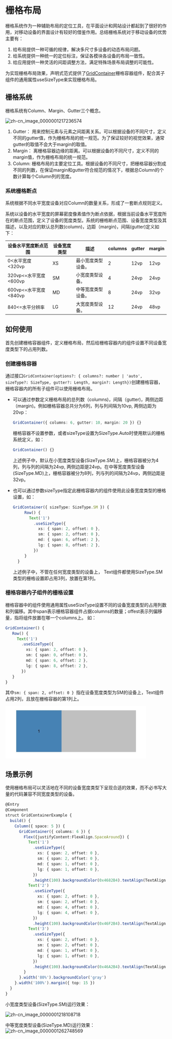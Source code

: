 # 栅格布局


栅格系统作为一种辅助布局的定位工具，在平面设计和网站设计都起到了很好的作用，对移动设备的界面设计有较好的借鉴作用。总结栅格系统对于移动设备的优势主要有：


1. 给布局提供一种可循的规律，解决多尺寸多设备的动态布局问题。
2. 给系统提供一种统一的定位标注，保证各模块各设备的布局一致性。
3. 给应用提供一种灵活的间距调整方法，满足特殊场景布局调整的可能性。

为实现栅格布局效果，声明式范式提供了[GridContainer](../reference/arkui-ts/ts-container-gridcontainer.md)栅格容器组件，配合其子组件的通用属性useSizeType来实现栅格布局。

## 栅格系统

栅格系统有Column、Margin、Gutter三个概念。


![zh-cn_image_0000001217236574](figures/zh-cn_image_0000001217236574.png)


1. Gutter：
   用来控制元素与元素之间距离关系。可以根据设备的不同尺寸，定义不同的gutter值，作为栅格布局的统一规范。为了保证较好的视觉效果，通常gutter的取值不会大于margin的取值。
2. Margin：
   离栅格容器边缘的距离。可以根据设备的不同尺寸，定义不同的margin值，作为栅格布局的统一规范。
3. Column:
   栅格布局的主要定位工具。根据设备的不同尺寸，把栅格容器分割成不同的列数，在保证margin和gutter符合规范的情况下，根据总Column的个数计算每个Column列的宽度。


### 系统栅格断点

系统根据不同水平宽度设备对应Column的数量关系，形成了一套断点规则定义。

系统以设备的水平宽度的屏幕密度像素值作为断点依据，根据当前设备水平宽度所在的断点范围，定义了设备的宽度类型。系统的栅格断点范围、设备宽度类型及其描述，以及对应的默认总列数(column)，边距（margin)，间隔(gutter)定义如下：


| 设备水平宽度断点范围              | 设备宽度类型 | 描述        | columns | gutter | margin |
| ----------------------- | ------ | --------- | ------- | ------ | ------ |
| 0&lt;水平宽度&lt;320vp      | XS     | 最小宽度类型设备。 | 2       | 12vp   | 12vp   |
| 320vp&lt;=水平宽度&lt;600vp | SM     | 小宽度类型设备。  | 4       | 24vp   | 24vp   |
| 600vp&lt;=水平宽度&lt;840vp | MD     | 中等宽度类型设备。 | 8       | 24vp   | 32vp   |
| 840&lt;=水平分辨率           | LG     | 大宽度类型设备。  | 12      | 24vp   | 48vp   |

## 如何使用

首先创建栅格容器组件，定义栅格布局，然后给栅格容器内的组件设置不同设备宽度类型下的占用列数。

### 创建栅格容器

通过接口`GridContainer(options?: { columns?: number | 'auto', sizeType?: SizeType, gutter?: Length, margin?: Length})`创建栅格容器，栅格容器内的所有子组件可以使用栅格布局。

- 可以通过参数定义栅格布局的总列数（columns)，间隔（gutter)，两侧边距（margin)。例如栅格容器总共分为6列，列与列间隔为10vp, 两侧边距为20vp：

  ```ts
  GridContainer({ columns: 6, gutter: 10, margin: 20 }) {}
  ```

  栅格容器不设置参数，或者sizeType设置为SizeType.Auto时使用默认的栅格系统定义，如：

  ```ts
  GridContainer() {}
  ```

  上述例子中，默认在小宽度类型设备(SizeType.SM)上，栅格容器被分为4列，列与列的间隔为24vp, 两侧边距是24vp。在中等宽度类型设备(SizeType.MD)上，栅格容器被分为8列，列与列的间隔为24vp，两侧边距是32vp。

- 也可以通过参数sizeType指定此栅格容器内的组件使用此设备宽度类型的栅格设置，如：

  ```ts
  GridContainer({ sizeType: SizeType.SM }) {
       Row() {
         Text('1')
           .useSizeType({
             xs: { span: 2, offset: 0 },
             sm: { span: 2, offset: 0 },
             md: { span: 6, offset: 2 },
             lg: { span: 8, offset: 2 },
           })
       }
    }
  ```

  上述例子中，不管在任何宽度类型的设备上， Text组件都使用SizeType.SM类型的栅格设置即占用3列，放置在第1列。

### 栅格容器内子组件的栅格设置

栅格容器中的组件使用通用属性useSizeType设置不同的设备宽度类型的占用列数和列偏移。其中span表示栅格容器组件占据columns的数量；offest表示列偏移量，指将组件放置在哪一个columns上。 如：

```ts
GridContainer() {
   Row() {
     Text('1')
       .useSizeType({
         xs: { span: 2, offset: 0 },
         sm: { span: 0, offset: 0 },
         md: { span: 6, offset: 2 },
         lg: { span: 8, offset: 2 },
       })
   }
}
```
其中`sm: { span: 2, offset: 0 } `指在设备宽度类型为SM的设备上，Text组件占用2列，且放在栅格容器的第1列上。

![zh-cn_image_0000001218108718](figures/zh-cn_image_0000001218108719.png)

## 场景示例

使用栅格布局可以灵活地在不同的设备宽度类型下呈现合适的效果，而不必书写大量的代码兼容不同宽度类型的设备。  

```ts
@Entry
@Component
struct GridContainerExample {
  build() {
    Column({ space: 5 }) {
      GridContainer({ columns: 6 }) {
        Flex({justifyContent:FlexAlign.SpaceAround}) {
          Text('1')
            .useSizeType({
              xs: { span: 2, offset: 0 },
              sm: { span: 2, offset: 0 },
              md: { span: 1, offset: 0 },
              lg: { span: 1, offset: 0 },
            })
            .height(100).backgroundColor(0x4682B4).textAlign(TextAlign.Center)
          Text('2')
            .useSizeType({
              xs: { span: 2, offset: 0 },
              sm: { span: 2, offset: 0 },
              md: { span: 4, offset: 0 },
              lg: { span: 4, offset: 0 },
            })
            .height(100).backgroundColor(0x46F2B4).textAlign(TextAlign.Center)
          Text('3')   
            .useSizeType({
              xs: { span: 2, offset: 0 },
              sm: { span: 2, offset: 0 },
              md: { span: 1, offset: 0 },
              lg: { span: 1, offset: 0 },
            })
            .height(100).backgroundColor(0x46A2B4).textAlign(TextAlign.Center)
        }
      }.width('80%').backgroundColor('gray')
    }.width('100%').margin({ top: 15 })
  }
}
```



小宽度类型设备(SizeType.SM)运行效果：

![zh-cn_image_0000001218108718](figures/zh-cn_image_0000001218108718.png)

中等宽度类型设备(SizeType.MD)运行效果：
![zh-cn_image_0000001262748569](figures/zh-cn_image_0000001262748569.png)
